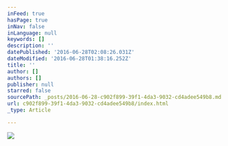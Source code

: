 ```yaml
---
inFeed: true
hasPage: true
inNav: false
inLanguage: null
keywords: []
description: ''
datePublished: '2016-06-28T02:08:26.031Z'
dateModified: '2016-06-28T01:38:16.252Z'
title: ''
author: []
authors: []
publisher: null
starred: false
sourcePath: _posts/2016-06-28-c902f899-39f1-4da3-9032-cd4adee549b8.md
url: c902f899-39f1-4da3-9032-cd4adee549b8/index.html
_type: Article

---
```

![](https://the-grid-user-content.s3-us-west-2.amazonaws.com/49a820f4-d64a-4a8a-ac95-1fcd407a9147.jpg)